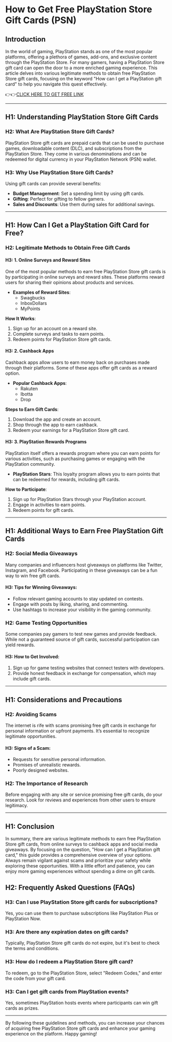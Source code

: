 # How to Get Free PlayStation Store Gift Cards (PSN)

## Introduction

In the world of gaming, PlayStation stands as one of the most popular platforms, offering a plethora of games, add-ons, and exclusive content through the PlayStation Store. For many gamers, having a PlayStation Store gift card can open the door to a more enriched gaming experience. This article delves into various legitimate methods to obtain free PlayStation Store gift cards, focusing on the keyword "How can I get a PlayStation gift card" to help you navigate this quest effectively.

👉👉[CLICK HERE TO GET FREE LINK](https://todaylink.site/freegiftcard/)

---

## H1: Understanding PlayStation Store Gift Cards

### H2: What Are PlayStation Store Gift Cards?

PlayStation Store gift cards are prepaid cards that can be used to purchase games, downloadable content (DLC), and subscriptions from the PlayStation Store. They come in various denominations and can be redeemed for digital currency in your PlayStation Network (PSN) wallet.

### H3: Why Use PlayStation Store Gift Cards?

Using gift cards can provide several benefits:

- **Budget Management**: Set a spending limit by using gift cards.
- **Gifting**: Perfect for gifting to fellow gamers.
- **Sales and Discounts**: Use them during sales for additional savings.

---

## H1: How Can I Get a PlayStation Gift Card for Free?

### H2: Legitimate Methods to Obtain Free Gift Cards

#### H3: 1. Online Surveys and Reward Sites

One of the most popular methods to earn free PlayStation Store gift cards is by participating in online surveys and reward sites. These platforms reward users for sharing their opinions about products and services.

- **Examples of Reward Sites**:
  - Swagbucks
  - InboxDollars
  - MyPoints

**How It Works**:
1. Sign up for an account on a reward site.
2. Complete surveys and tasks to earn points.
3. Redeem points for PlayStation Store gift cards.

#### H3: 2. Cashback Apps

Cashback apps allow users to earn money back on purchases made through their platforms. Some of these apps offer gift cards as a reward option.

- **Popular Cashback Apps**:
  - Rakuten
  - Ibotta
  - Drop

**Steps to Earn Gift Cards**:
1. Download the app and create an account.
2. Shop through the app to earn cashback.
3. Redeem your earnings for a PlayStation Store gift card.

#### H3: 3. PlayStation Rewards Programs

PlayStation itself offers a rewards program where you can earn points for various activities, such as purchasing games or engaging with the PlayStation community.

- **PlayStation Stars**: This loyalty program allows you to earn points that can be redeemed for rewards, including gift cards.

**How to Participate**:
1. Sign up for PlayStation Stars through your PlayStation account.
2. Engage in activities to earn points.
3. Redeem points for gift cards.

---

## H1: Additional Ways to Earn Free PlayStation Gift Cards

### H2: Social Media Giveaways

Many companies and influencers host giveaways on platforms like Twitter, Instagram, and Facebook. Participating in these giveaways can be a fun way to win free gift cards.

#### H3: Tips for Winning Giveaways:
- Follow relevant gaming accounts to stay updated on contests.
- Engage with posts by liking, sharing, and commenting.
- Use hashtags to increase your visibility in the gaming community.

### H2: Game Testing Opportunities

Some companies pay gamers to test new games and provide feedback. While not a guaranteed source of gift cards, successful participation can yield rewards.

#### H3: How to Get Involved:
1. Sign up for game testing websites that connect testers with developers.
2. Provide honest feedback in exchange for compensation, which may include gift cards.

---

## H1: Considerations and Precautions

### H2: Avoiding Scams

The internet is rife with scams promising free gift cards in exchange for personal information or upfront payments. It’s essential to recognize legitimate opportunities.

#### H3: Signs of a Scam:
- Requests for sensitive personal information.
- Promises of unrealistic rewards.
- Poorly designed websites.

### H2: The Importance of Research

Before engaging with any site or service promising free gift cards, do your research. Look for reviews and experiences from other users to ensure legitimacy.

---

## H1: Conclusion

In summary, there are various legitimate methods to earn free PlayStation Store gift cards, from online surveys to cashback apps and social media giveaways. By focusing on the question, "How can I get a PlayStation gift card," this guide provides a comprehensive overview of your options. Always remain vigilant against scams and prioritize your safety while exploring these opportunities. With a little effort and patience, you can enjoy more gaming experiences without spending a dime on gift cards.

## H2: Frequently Asked Questions (FAQs)

### H3: Can I use PlayStation Store gift cards for subscriptions?

Yes, you can use them to purchase subscriptions like PlayStation Plus or PlayStation Now.

### H3: Are there any expiration dates on gift cards?

Typically, PlayStation Store gift cards do not expire, but it's best to check the terms and conditions.

### H3: How do I redeem a PlayStation Store gift card?

To redeem, go to the PlayStation Store, select "Redeem Codes," and enter the code from your gift card.

### H3: Can I get gift cards from PlayStation events?

Yes, sometimes PlayStation hosts events where participants can win gift cards as prizes.

---

By following these guidelines and methods, you can increase your chances of acquiring free PlayStation Store gift cards and enhance your gaming experience on the platform. Happy gaming!
